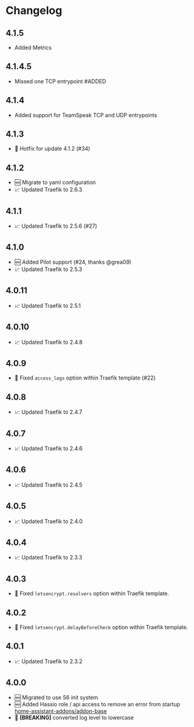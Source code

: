 # Changelog

## 4.1.5

* Added Metrics

## 4.1.4.5

* Missed one TCP entrypoint #ADDED

## 4.1.4

* Added support for TeamSpeak TCP and UDP entrypoints

## 4.1.3

* 🐞 Hotfix for update 4.1.2 (#34)

## 4.1.2

* 🆕 Migrate to yaml configuration
* 📈 Updated Traefik to 2.6.3

## 4.1.1

* 📈 Updated Traefik to 2.5.6 (#27)

## 4.1.0

* 🆕 Added Pilot support (#24, thanks @grea09)
* 📈 Updated Traefik to 2.5.3

## 4.0.11

* 📈 Updated Traefik to 2.5.1

## 4.0.10

* 📈 Updated Traefik to 2.4.8

## 4.0.9

* 🐞 Fixed `access_logs` option within Traefik template (#22)

## 4.0.8

* 📈 Updated Traefik to 2.4.7

## 4.0.7

* 📈 Updated Traefik to 2.4.6

## 4.0.6

* 📈 Updated Traefik to 2.4.5

## 4.0.5

* 📈 Updated Traefik to 2.4.0

## 4.0.4

* 📈 Updated Traefik to 2.3.3

## 4.0.3

* 🐞 Fixed `letsencrypt.resolvers` option within Traefik template.

## 4.0.2

* 🐞 Fixed `letsencrypt.delayBeforeCheck` option within Traefik template.

## 4.0.1

* 📈 Updated Traefik to 2.3.2

## 4.0.0

* 🆕 Migrated to use S6 init system
* 🆕 Added Hassio role / api access to remove an error from startup [home-assistant-addons/addon-base](https://github.com/home-assistant-addons/addon-base/issues/41)
* 🐞 **[BREAKING]** converted log level to lowercase
